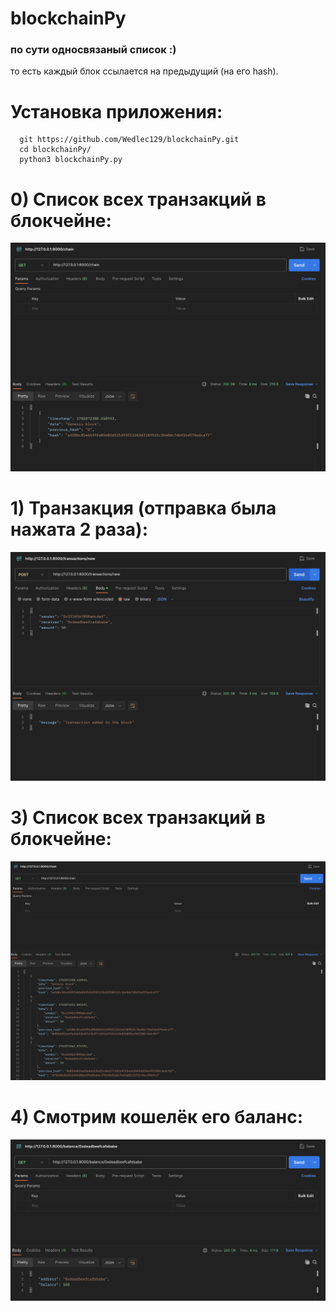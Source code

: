 # blockchainPy

### по сути односвязаный список :)
то есть каждый блок ссылается на предыдущий (на его hash).


#  Установка приложения:
      git https://github.com/Wedlec129/blockchainPy.git
      cd blockchainPy/
      python3 blockchainPy.py 
      
# 0) Список всех транзакций в блокчейне:
<p align="center">
      <img src="https://github.com/Wedlec129/blockchainPy/blob/main/foto/1.png" width="726">
</p>          
  
# 1) Транзакция (отправка была нажата 2 раза):
<p align="center">
      <img src="https://github.com/Wedlec129/blockchainPy/blob/main/foto/2.png" width="726">
</p>       

# 3) Список всех транзакций в блокчейне:
<p align="center">
      <img src="https://github.com/Wedlec129/blockchainPy/blob/main/foto/3.png" width="726">
</p>       

# 4) Смотрим кошелёк его баланс:
<p align="center">
      <img src="https://github.com/Wedlec129/blockchainPy/blob/main/foto/4.png" width="726">
</p>       

     


